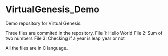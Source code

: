 # VirtualGenesis_Demo
Demo repository for Virtual Genesis.

Three files are commited in the repository.
File 1: Hello World
File 2: Sum of two numbers
File 3: Checking if a year is leap year or not

All the files are in C language.
